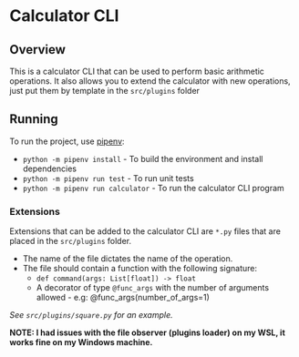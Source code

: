 # Calculator CLI

## Overview
This is a calculator CLI that can be used to perform basic arithmetic operations.
It also allows you to extend the calculator with new operations, just put them by template 
in the `src/plugins` folder

## Running
To run the project, use [pipenv](https://pipenv.pypa.io/en/latest/):
* `python -m pipenv install` - To build the environment and install dependencies
* `python -m pipenv run test` - To run unit tests
* `python -m pipenv run calculator` - To run the calculator CLI program

### Extensions
Extensions that can be added to the calculator CLI are `*.py` files that are placed in the `src/plugins` folder.
* The name of the file dictates the name of the operation.
* The file should contain a function with the following signature:
    * `def command(args: List[float]) -> float`
    * A decorator of type `@func_args` with the number of arguments allowed - e.g: @func_args(number_of_args=1)
    
_See `src/plugins/square.py` for an example._

**NOTE: I had issues with the file observer (plugins loader) on my WSL, it works fine on my Windows machine.**